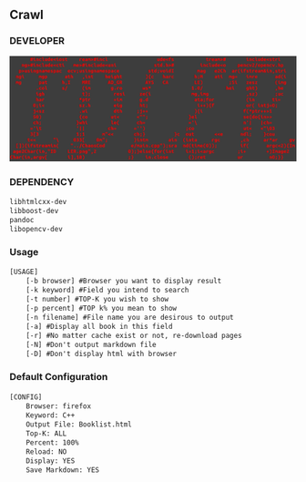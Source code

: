 ## Crawl
### DEVELOPER
![pic](./IDLER.png)
### DEPENDENCY
```
libhtmlcxx-dev
libboost-dev
pandoc
libopencv-dev
```

### Usage
```
[USAGE]
	[-b browser] #Browser you want to display result
	[-k keyword] #Field you intend to search
	[-t number] #TOP-K you wish to show
	[-p percent] #TOP k% you mean to show
	[-n filename] #File name you are desirous to output
	[-a] #Display all book in this field
	[-r] #No matter cache exist or not, re-download pages
	[-N] #Don't output markdown file
	[-D] #Don't display html with browser

```
### Default Configuration
```
[CONFIG]
	Browser: firefox
	Keyword: C++
	Output File: Booklist.html
	Top-K: ALL
	Percent: 100% 
	Reload: NO
	Display: YES
	Save Markdown: YES

```
 


